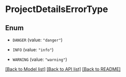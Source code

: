 # ProjectDetailsErrorType

## Enum


* `DANGER` (value: `"danger"`)

* `INFO` (value: `"info"`)

* `WARNING` (value: `"warning"`)


[[Back to Model list]](../README.md#documentation-for-models) [[Back to API list]](../README.md#documentation-for-api-endpoints) [[Back to README]](../README.md)


